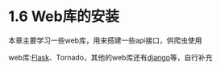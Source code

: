 # 1.6 Web库的安装

本章主要学习一些web库，用来搭建一些api接口，供爬虫使用

web库:[Flask](https://xintiaohuiyi.gitbook.io/flask-note/)、Tornado，其他的web库还有[django](https://xintiaohuiyi.gitbook.io/django-note/)等，自行补充


